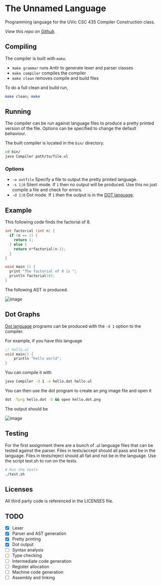 # The Unnamed Language

Programming language for the UVic CSC 435 Compiler Construction class.

_View this repo on [Github](https://github.com/coffee-cup/unnamed-language)._

## Compiling

The compiler is built with `make`.

- `make grammar` runs Antlr to generate lexer and parser classes
- `make compiler` compiles the compiler
- `make clean` removes compile and build files

To do a full clean and build run,

```sh
make clean; make
```

## Running

The compiler can be run against language files to produce a pretty printed version of the file. Options can be specified to change the default behaviour.

The built compiler is located in the `bin/` directory.

```sh
cd bin/
java Compiler path/to/file.ul
```

### Options

- `-o outfile` Specify a file to output the pretty printed language.
- `-s 1|0` Silent mode. If `1` then no output will be produced. Use this no just compile a file and check for errors.
- `-d 1|0` Dot mode. If `1` then the output is in the [DOT language](https://www.graphviz.org/doc/info/lang.html).

## Example

This following code finds the factorial of 8.

```c
int factorial (int n) {
  if (n == 1) {
    return 1;
  } else {
    return n*factorial(n-1);
  }
}

void main () {
  print "The factorial of 8 is ";
  println factorial(8);
}
```

The following AST is produced.

![image](https://user-images.githubusercontent.com/3044853/35426106-5b002308-0215-11e8-8ae8-3edc4e5a54c5.png)

## Dot Graphs

[Dot language](https://www.graphviz.org/doc/info/lang.html) programs can be produced with the `-d 1` option to the compiler.

For example, if you have this language

```c
// hello.ul
void main() {
    println "hello world";
}
```

You can compile it with

```bash
java Compiler -d 1 -o hello.dot hello.ul
```

You can then use the dot program to create an png image file and open it

```bash
dot -Tpng hello.dot -O && open hello.dot.png
```

The output should be

![image](https://user-images.githubusercontent.com/3044853/35428729-80cd5df2-0225-11e8-839d-5340dd7983af.png)

## Testing

For the first assignment there are a bunch of .ul language files that can be tested against the parser. Files in tests/accept should all pass and be in the language. Files in tests/reject should all fail and not be in the language. Use the script test.sh to run on the tests.

```sh
# Run the tests
./test.sh
```

## Licenses

All third party code is referenced in the LICENSES file.

## TODO

- [x] Lexer
- [x] Parser and AST generation
- [x] Pretty printing
- [x] Dot output
- [ ] Syntax analysis
- [ ] Type checking
- [ ] Intermediate code generation
- [ ] Register allocation
- [ ] Machine code generation
- [ ] Assembly and linking
